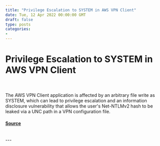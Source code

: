 ```yaml
---
title: "Privilege Escalation to SYSTEM in AWS VPN Client"
date: Tue, 12 Apr 2022 00:00:00 GMT
draft: false
type: posts
categories: 
- 
---
```

# Privilege Escalation to SYSTEM in AWS VPN Client

<br/>

<br/>
The AWS VPN Client application is affected by an arbitrary file write as SYSTEM, which can lead to privilege escalation and an information disclosure vulnerability that allows the user's Net-NTLMv2 hash to be leaked via a UNC path in a VPN configuration file.

#### [Source](https://www.cloudvulndb.org/cve-2022-25165)

<br/>
---
